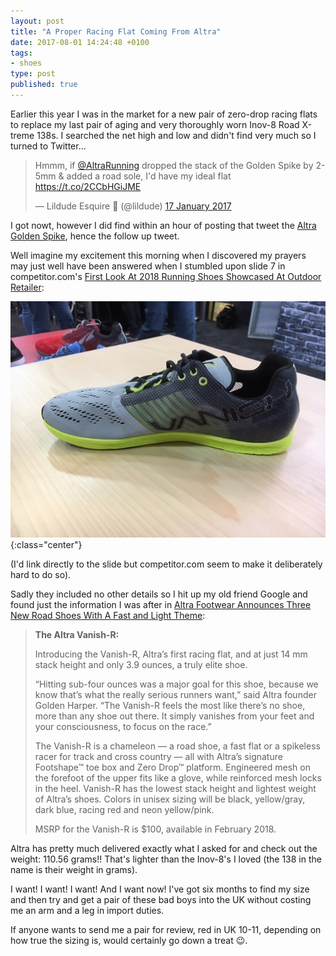 ```yaml
---
layout: post
title: "A Proper Racing Flat Coming From Altra"
date: 2017-08-01 14:24:48 +0100
tags:
- shoes
type: post
published: true
---
```


Earlier this year I was in the market for a new pair of zero-drop racing flats to replace my last pair of aging and very thoroughly worn Inov-8 Road X-treme 138s. I searched the net high and low and didn't find very much so I turned to Twitter...

<blockquote class="twitter-tweet" data-lang="en-gb" data-dnt="true" data-align="center"><p lang="en" dir="ltr">Hmmm, if <a href="https://twitter.com/AltraRunning">@AltraRunning</a> dropped the stack of the Golden Spike by 2-5mm &amp; added a road sole, I&#39;d have   my ideal flat <a href="https://t.co/2CCbHGiJME">https://t.co/2CCbHGiJME</a></p>&mdash; Lildude Esquire 🤘 (@lildude) <a href="https://twitter.com/lildude/status/821270976356904961">17 January 2017</a></blockquote>
<script async src="//platform.twitter.com/widgets.js" charset="utf-8"></script>

I got nowt, however I did find within an hour of posting that tweet the [Altra Golden Spike](https://www.altrarunning.com/men/golden-spike), hence the follow up tweet.

Well imagine my excitement this morning when I discovered my prayers may just well have been answered when I stumbled upon slide 7 in competitor.com's [First Look At 2018 Running Shoes Showcased At Outdoor Retailer](https://running.competitor.com/2017/07/shoes-and-gear/first-look-2018-running-shoes_166686):

![Altra Vanish-R](/img/Altra-Vanish-R.jpg){:class="center"}

(I'd link directly to the slide but competitor.com seem to make it deliberately hard to do so).

Sadly they included no other details so I hit up my old friend Google and found just the information I was after in [Altra Footwear Announces Three New Road Shoes With A Fast and Light Theme](https://www.endurancesportswire.com/altra-footwear-announces-three-new-road-shoes-with-a-fast-and-light-theme/):

> **The Altra Vanish-R:**
>
> Introducing the Vanish-R, Altra’s first racing flat, and at just 14 mm stack height and only 3.9 ounces, a truly elite shoe.
>
> “Hitting sub-four ounces was a major goal for this shoe, because we know that’s what the really serious runners want,” said Altra founder Golden Harper. “The Vanish-R feels the most like there’s no shoe, more than any shoe out there.  It simply vanishes from your feet and your consciousness, to focus on the race.”
>
> The Vanish-R is a chameleon — a road shoe, a fast flat or a spikeless racer for track and cross country — all with Altra’s signature Footshape™ toe box and Zero Drop™ platform. Engineered mesh on the forefoot of the upper fits like a glove, while reinforced mesh locks in the heel.  Vanish-R has the lowest stack height and lightest weight of Altra’s shoes. Colors in unisex sizing will be black, yellow/gray, dark blue, racing red and neon yellow/pink.
>
> MSRP for the Vanish-R is $100, available in February 2018.

Altra has pretty much delivered exactly what I asked for and check out the weight: 110.56 grams!! That's lighter than the Inov-8's I loved (the 138 in the name is their weight in grams).

I want! I want! I want! And I want now! I've got six months to find my size and then try and get a pair of these bad boys into the UK without costing me an arm and a leg in import duties.

If anyone wants to send me a pair for review, red in UK 10-11, depending on how true the sizing is, would certainly go down a treat 😉.
